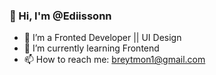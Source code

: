 ### 👋 Hi, I'm @Ediissonn

- 🔭 I’m a Fronted Developer || UI Design
- 🌱 I’m currently learning Frontend
- 📫 How to reach me: breytmon1@gmail.com
